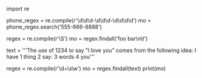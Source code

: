 import re

phone_regex = re.compile(r'\d\d\d-\d\d\d-\d\d\d\d')
mo = phone_regex.search('555-666-8888')


regex = re.compile(r'\S')
mo = regex.findall('foo bar\n\t')

text = '''The use of 1234 to say "I love you" comes from the following idea: I have 1 thing 2 say: 3 words 4 you'''

regex = re.compile(r'\d+\s\w')
mo = regex.findall(text)
print(mo)